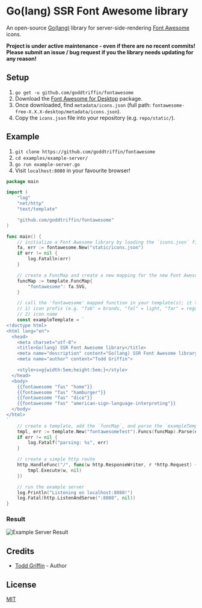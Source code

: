 # Go(lang) SSR Font Awesome library

An open-source [Go(lang)](https://golang.org/) library for server-side-rendering [Font Awesome](https://fontawesome.com/) icons.

**Project is under active maintenance - even if there are no recent commits! Please submit an issue / bug request if you the library needs updating for any reason!**


## Setup

1. `go get -u github.com/goddtriffin/fontawesome`
2. Download the [Font Awesome for Desktop](https://fontawesome.com/how-to-use/on-the-desktop/setup/getting-started) package.
3. Once downloaded, find `metadata/icons.json` (full path: `fontawesome-free-X.X.X-desktop/metadata/icons.json`).
4. Copy the `icons.json` file into your repository (e.g. `repo/static/`).

## Example

1. `git clone https://github.com/goddtriffin/fontawesome`
2. `cd examples/example-server/`
3. `go run example-server.go`
4. Visit `localhost:8080` in your favourite browser!

```go
package main

import (
	"log"
	"net/http"
	"text/template"

	"github.com/goddtriffin/fontawesome"
)

func main() {
	// initialize a Font Awesome library by loading the `icons.json` file
	fa, err := fontawesome.New("static/icons.json")
	if err != nil {
		log.Fatalln(err)
	}

	// create a FuncMap and create a new mapping for the new Font Awesome library's `SVG` function
	funcMap := template.FuncMap{
		"fontawesome": fa.SVG,
	}

	// call the 'fontawesome' mapped function in your template(s); it takes two parameters:
	// 1) icon prefix (e.g. "fab" = brands, "fal" = light, "far" = regular, "fas" = solid)
	// 2) icon name
	const exampleTemplate = `
<!doctype html>
<html lang="en">
  <head>
    <meta charset="utf-8">
    <title>Go(lang) SSR Font Awesome library</title>
    <meta name="description" content="Go(lang) SSR Font Awesome library">
    <meta name="author" content="Todd Griffin">

    <style>svg{width:5em;height:5em;}</style>
  </head>
  <body>
    {{fontawesome "fas" "home"}}
    {{fontawesome "fas" "hamburger"}}
    {{fontawesome "fas" "dice"}}
    {{fontawesome "fas" "american-sign-language-interpreting"}}
  </body>
</html>
`
	// create a template, add the `funcMap`, and parse the `exampleTemplate`
	tmpl, err := template.New("fontawesomeTest").Funcs(funcMap).Parse(exampleTemplate)
	if err != nil {
		log.Fatalf("parsing: %s", err)
	}

	// create a simple http route
	http.HandleFunc("/", func(w http.ResponseWriter, r *http.Request) {
		tmpl.Execute(w, nil)
	})

	// run the example server
	log.Println("Listening on localhost:8080!")
	log.Fatal(http.ListenAndServe(":8080", nil))
}
```

### Result

![Example Server Result](/assets/example-server-result.png?raw=true "Example Server Result")

## Credits

- [Todd Griffin](https://github.com/goddtriffin) - Author

## License

[MIT](/LICENSE)
